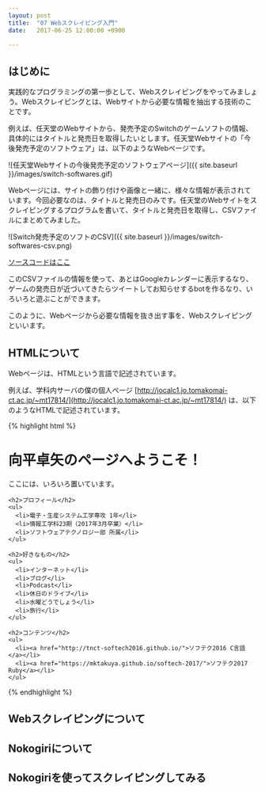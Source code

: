 ```yaml
---
layout: post
title:  "07 Webスクレイピング入門"
date:   2017-06-25 12:00:00 +0900

---
```


## はじめに

実践的なプログラミングの第一歩として、Webスクレイピングをやってみましょう。Webスクレイピングとは、Webサイトから必要な情報を抽出する技術のことです。

例えば、任天堂のWebサイトから、発売予定のSwitchのゲームソフトの情報、具体的にはタイトルと発売日を取得したいとします。任天堂Webサイトの「今後発売予定のソフトウェア」は、以下のようなWebページです。

![任天堂Webサイトの今後発売予定のソフトウェアページ]({{ site.baseurl }}/images/switch-softwares.gif)

Webページには、サイトの飾り付けや画像と一緒に、様々な情報が表示されています。今回必要なのは、タイトルと発売日のみです。任天堂のWebサイトをスクレイピングするプログラムを書いて、タイトルと発売日を取得し、CSVファイルにまとめてみました。


![Switch発売予定のソフトのCSV]({{ site.baseurl }}/images/switch-softwares-csv.png)

[ソースコードはここ](https://github.com/mktakuya/switch-softwares)

このCSVファイルの情報を使って、あとはGoogleカレンダーに表示するなり、ゲームの発売日が近づいてきたらツイートしてお知らせするbotを作るなり、いろいろと遊ぶことができます。

このように、Webページから必要な情報を抜き出す事を、Webスクレイピングといいます。

## HTMLについて

Webページは、HTMLという言語で記述されています。

例えば、学科内サーバの僕の個人ページ [http://jocalc1.jo.tomakomai-ct.ac.jp/~mt17814/](http://jocalc1.jo.tomakomai-ct.ac.jp/~mt17814/) は、以下のようなHTMLで記述されています。

{% highlight html %}
<!DOCTYPE html>
<html lang="ja">
  <head>
    <meta charset="UTF-8">
    <title>AP1 向平卓矢のページ</title>
  </head>

  <body>
    <h1>向平卓矢のページへようこそ！</h1>
    <p>ここには、いろいろ置いています。</p>

    <h2>プロフィール</h2>
    <ul>
      <li>電子・生産システム工学専攻 1年</li>
      <li>情報工学科23期（2017年3月卒業）</li>
      <li>ソフトウェアテクノロジー部 所属</li>
    </ul>

    <h2>好きなもの</h2>
    <ul>
      <li>インターネット</li>
      <li>ブログ</li>
      <li>Podcast</li>
      <li>休日のドライブ</li>
      <li>水曜どうでしょう</li>
      <li>旅行</li>
    </ul>

    <h2>コンテンツ</h2>
    <ul>
      <li><a href="http://tnct-softech2016.github.io/">ソフテク2016 C言語</a></li>
      <li><a href="https://mktakuya.github.io/softech-2017/">ソフテク2017 Ruby</a></li>
    </ul>
  </body>
</html>
{% endhighlight %}

## Webスクレイピングについて


## Nokogiriについて

## Nokogiriを使ってスクレイピングしてみる
